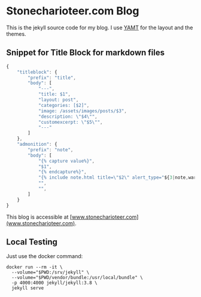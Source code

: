 # Stonecharioteer.com Blog

This is the jekyll source code for my blog. I use [YAMT](https://github.com/PandaSekh/Jekyll-YAMT)
for the layout and the themes.

## Snippet for Title Block for markdown files

```javascript
{
    "titleblock": {
        "prefix": "title",
        "body": [
            "---",
            "title: $1",
            "layout: post",
            "categories: [$2]",
            "image: /assets/images/posts/$3",
            "description: \"$4\"",
            "customexcerpt: \"$5\"",
            "---"
        ]
    },
    "admonition": {
        "prefix": "note",
        "body": [
            "{% capture value%}",
            "$1",
            "{% endcapture%}",
            "{% include note.html title=\"$2\" alert_type="${3|note,warning,info}" content=value %}",
            "",
            "",
        ]
    }
}
```

This blog is accessible at [www.stonecharioteer.com](www.stonecharioteer.com).


## Local Testing

Just use the docker command:

```
docker run --rm -it \
  --volume="$PWD:/srv/jekyll" \
  --volume="$PWD/vendor/bundle:/usr/local/bundle" \
  -p 4000:4000 jekyll/jekyll:3.8 \
  jekyll serve
```
